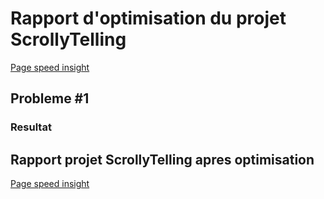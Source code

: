 # Rapport d'optimisation du projet ScrollyTelling #

[Page speed insight]()


## Probleme #1 ##

###  ###

###  ###

### Resultat ###

## Rapport projet ScrollyTelling apres optimisation ##

[Page speed insight]()
